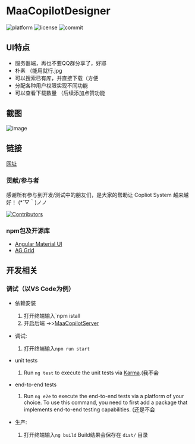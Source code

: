 # MaaCopilotDesigner

![platform](https://img.shields.io/badge/platform-Angular-blueviolet) ![license](https://img.shields.io/github/license/MaaAssistantArknights/MeoAsstElectronUI) ![commit](https://img.shields.io/github/commit-activity/m/MaaAssistantArknights/MaaCopilotDesigner?color=%23ff69b4)

## UI特点

* 服务器端，再也不要QQ群分享了，好耶
* 朴素 （能用就行.jpg
* 可以搜索已有库，并直接下载（方便
* 分配各种用户权限实现不同功能
* 可以查看下载数量 （后续添加点赞功能

## 截图
![image](https://user-images.githubusercontent.com/33809511/173706025-05f4b68d-2cd7-4f36-9f9b-9fb4665ecaf4.png)


## 链接

[网址](https://www.prts.plus/maacopilotdesigner)


### 贡献/参与者

感谢所有参与到开发/测试中的朋友们，是大家的帮助让 Copliot System 越来越好！ (*´▽｀)ノノ 

[![Contributors](https://contributors-img.web.app/image?repo=MaaAssistantArknights/MaaCopilotDesigner)](https://github.com/MaaAssistantArknights/MaaCopilotDesigner/graphs/contributors)

### npm包及开源库

* [Angular Material UI](https://material.angular.io/)
* [AG Grid](https://www.ag-grid.com/)

## 开发相关

### 调试（以VS Code为例）

* 依赖安装
  1. 打开终端输入`npm istall
  2. 开启后端 ->>[MaaCopilotServer](https://github.com/MaaAssistantArknights/MaaCopilotServer)

* 调试:
  1. 打开终端输入`npm run start` 

* unit tests

  1. Run `ng test` to execute the unit tests via [Karma](https://karma-runner.github.io).(我不会

* end-to-end tests

  1. Run `ng e2e` to execute the end-to-end tests via a platform of your choice. To use this command, you need to first add a package that implements end-to-end testing capabilities. (还是不会


* 生产:
  1. 打开终端输入`ng build` Build结果会保存在 `dist/` 目录
